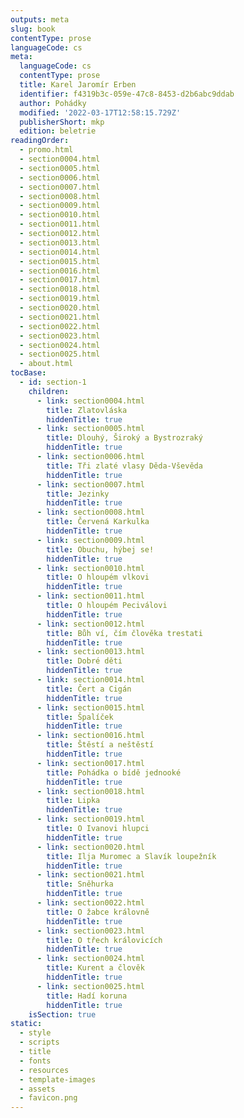 ```yaml
---
outputs: meta
slug: book
contentType: prose
languageCode: cs
meta:
  languageCode: cs
  contentType: prose
  title: Karel Jaromír Erben
  identifier: f4319b3c-059e-47c8-8453-d2b6abc9ddab
  author: Pohádky
  modified: '2022-03-17T12:58:15.729Z'
  publisherShort: mkp
  edition: beletrie
readingOrder:
  - promo.html
  - section0004.html
  - section0005.html
  - section0006.html
  - section0007.html
  - section0008.html
  - section0009.html
  - section0010.html
  - section0011.html
  - section0012.html
  - section0013.html
  - section0014.html
  - section0015.html
  - section0016.html
  - section0017.html
  - section0018.html
  - section0019.html
  - section0020.html
  - section0021.html
  - section0022.html
  - section0023.html
  - section0024.html
  - section0025.html
  - about.html
tocBase:
  - id: section-1
    children:
      - link: section0004.html
        title: Zlatovláska
        hiddenTitle: true
      - link: section0005.html
        title: Dlouhý, Široký a Bystrozraký
        hiddenTitle: true
      - link: section0006.html
        title: Tři zlaté vlasy Děda-Vševěda
        hiddenTitle: true
      - link: section0007.html
        title: Jezinky
        hiddenTitle: true
      - link: section0008.html
        title: Červená Karkulka
        hiddenTitle: true
      - link: section0009.html
        title: Obuchu, hýbej se!
        hiddenTitle: true
      - link: section0010.html
        title: O hloupém vlkovi
        hiddenTitle: true
      - link: section0011.html
        title: O hloupém Peciválovi
        hiddenTitle: true
      - link: section0012.html
        title: Bůh ví, čím člověka trestati
        hiddenTitle: true
      - link: section0013.html
        title: Dobré děti
        hiddenTitle: true
      - link: section0014.html
        title: Čert a Cigán
        hiddenTitle: true
      - link: section0015.html
        title: Špalíček
        hiddenTitle: true
      - link: section0016.html
        title: Štěstí a neštěstí
        hiddenTitle: true
      - link: section0017.html
        title: Pohádka o bídě jednooké
        hiddenTitle: true
      - link: section0018.html
        title: Lipka
        hiddenTitle: true
      - link: section0019.html
        title: O Ivanovi hlupci
        hiddenTitle: true
      - link: section0020.html
        title: Ilja Muromec a Slavík loupežník
        hiddenTitle: true
      - link: section0021.html
        title: Sněhurka
        hiddenTitle: true
      - link: section0022.html
        title: O žabce královně
        hiddenTitle: true
      - link: section0023.html
        title: O třech královicích
        hiddenTitle: true
      - link: section0024.html
        title: Kurent a člověk
        hiddenTitle: true
      - link: section0025.html
        title: Hadí koruna
        hiddenTitle: true
    isSection: true
static:
  - style
  - scripts
  - title
  - fonts
  - resources
  - template-images
  - assets
  - favicon.png
---
```

